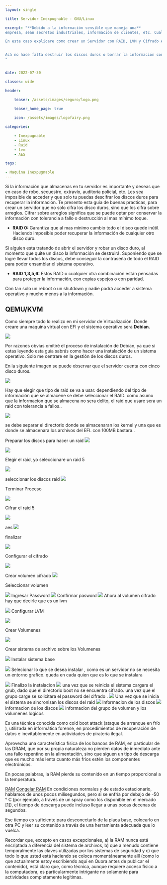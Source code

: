 ```yaml
---
layout: single

title: Servidor Inexpugnable - GNU/Linux

excerpt: "**Debido a la información sensible que maneja una** 
empresa, sean secretos industriales, información de clientes, etc. Cualquier medida de seguridad que surja en torno a los mismos, es necesaria para poder garantizar la integridad y el buen funcionamiento. En este caso, cifrar los discos duros es una de las formas más adecuadas para protegerlos y que se encuentren seguros de cara a que terceros puedan acceder a ellos sin nuestro permiso y obtener información privilegiada.

En este caso explicare como crear un Servidor con RAID, LVM y Cifrado AES. Esto permitirá que toda la información secreta que se almacene, a la cual nadie debe tener acceso, se mantenga segura con tan solo un reboot. 


Acá no hace falta destruir los discos duros o borrar la información con todo el tiempo que eso conlleva, solo basta con apagar el equipo y nadie que no tenga la contraseña del RAID podrá acceder al sistema.
"


date: 2022-07-30

classes: wide

header:

    teaser: /assets/images/seguro/logo.png

    teaser_home_page: true
    
    icon: /assets/images/logofairy.png

categories:

    - Inexpugnable
    - Linux
    - Raid
    - lvm
    - AES

tags:  

- Maquina Inexpugnable
---
```


Si la información que almacenas en tu servidor es importante y deseas que en caso de robo, secuestro, extravío, auditoría policial, etc. Les sea imposible de acceder y que solo tu puedas descifrar los discos duros para recuperar la información. Te presento esta guía de buenas practicas, para crear un servidor que no solo cifra los disco duros, sino que los cifra sobre arreglos. Cifrar sobre arreglos significa que se puede optar por conservar la información con tolerancia a fallo o destrucción al mas mínimo toque.

- **RAID 0:** Garantiza que al mas mínimo cambio todo el disco quede inútil. Haciendo imposible poder recuperar la información de cualquier otro disco duro.

 Si alguien esta tratando de abrir el servidor y robar un disco 		duro, al momento que quite un disco la información se destruirá. 	Suponiendo que se logre llevar todos los discos, debe conseguir 		la contraseña de todo el RAID para poder ensamblar el sistema
operativo.


- **RAID 1,3,5,6:** Estos RAID o cualquier otra combinación están pensadas para proteger la información, con copias espejos o con paridad. 

Con tan solo un reboot o un shutdown y nadie podrá acceder a sistema operativo y mucho menos a la información.


## QEMU/KVM

Como siempre todo lo realizo en mi servidor de Virtualización. Donde creare una maquina virtual con EFI y el sistema operativo sera **Debian**.

![](/assets/images/inexpugnable/qemu.png)

Por razones obvias omitiré el proceso de instalación de Debían, ya que si estas leyendo esta guía sabrás como hacer una instalación de un sistema operativo. Solo me centrare en la gestión de los discos duros.

En la siguiente imagen se puede observar que el servidor cuenta con cinco disco duros.

![](/assets/images/inexpugnable/1.png)

Hay que elegir que tipo de raid se va a usar. dependiendo del tipo de información que se almacene se debe seleccionar el RAID. como asumo que la informacion que 
se almacena no sera delito, el raid que usare sera un raid con tolerancia a fallos..

![](/assets/images/inexpugnable/2.png)

se debe separar el directorio donde se almacenaran los kernel y una que es donde se
almacenara los archivos del EFI. con 100MB bastara..
    
Preparar los discos para hacer un raid
![](/assets/images/inexpugnable/3.png)


![](/assets/images/inexpugnable/4.png)

Elegir el raid, yo seleccionare un raid 5

![](/assets/images/inexpugnable/5.png)

seleccionar los discos raid
![](/assets/images/inexpugnable/6.png)

Terminar Proceso


![](/assets/images/inexpugnable/7.png)

Cifrar el raid 5 

![](/assets/images/inexpugnable/8.png)

aes
![](/assets/images/inexpugnable/9.png)

finalizar 

![](/assets/images/inexpugnable/10.png)

Configurar el cifrado

![](/assets/images/inexpugnable/11.png)

Crear volumen cifrado 
![](/assets/images/inexpugnable/12.png)

Seleccionar volumen

![](/assets/images/inexpugnable/13.png)
Ingresar Password 
![](/assets/images/inexpugnable/14.png)
Confirmar pasword
![](/assets/images/inexpugnable/15.png)
Ahora al volumen cifrado hay que decirle que es un lvm

![](/assets/images/inexpugnable/16.png)
Configurar LVM

![](/assets/images/inexpugnable/17.png)


Crear Volumenes


![](/assets/images/inexpugnable/19.png)

Crear sistema de archivo sobre los Volumenes

![](/assets/images/inexpugnable/20.png)
Instalar sistema base 

![](/assets/images/inexpugnable/21.png)
Selecionar lo que se desea instalar , como es un servidor no se necesita un 
entorno grafico. queda en cada quien que es lo que se instalara

![](/assets/images/inexpugnable/22.png)
Finalizo la instalacion
![](/assets/images/inexpugnable/23.png)
una vez que se reinicia el sistema cargara el grub, dado que el directorio boot
no se encuentra cifrado. una vez que el grupo carge se solicitara el password 
del cifrado . 
![](/assets/images/inexpugnable/24.png)
Una vez que se inicia el sistema se sincronisan los discos del raid
![](/assets/images/inexpugnable/25.png)
Informacion de los discos 
![](/assets/images/inexpugnable/26.png)
informacion de los discos
![](/assets/images/inexpugnable/27.png)
informacion del grupo de volumen y los volumenes logicos 




Es una técnica conocida como cold boot attack (ataque de arranque en frío ), utilizada en informática forense, en procedimientos de recuperación de datos e inevitablemente en actividades de piratería ilegal.

Aprovecha una característica física de los bancos de RAM, en particular de las DRAM, que por su propia naturaleza no pierden datos de inmediato ante una fallo repentino en la alimentación, sino que siguen un tipo de descarga que es mucho más lenta cuanto más fríos estén los componentes electrónicos.

En pocas palabras, la RAM pierde su contenido en un tiempo proporcional a la temperatura.


[RAM](https://www.kicksecure.com/wiki/Cold_Boot_Attack_Defense)
[Congelar RAM](https://es.quora.com/Es-cierto-que-puede-extraer-datos-de-la-RAM-de-una-computadora-congel%C3%A1ndola-C%C3%B3mo-se-hace)
En condiciones normales y de estado estacionario, hablamos de unos pocos milisegundos, pero si se enfría por debajo de -50 ° C (por ejemplo, a través de un spray como los disponible en el mercado [1]), el tiempo de descarga puede incluso llegar a unas pocas decenas de segundos.

Ese tiempo es suficiente para desconectarlo de la placa base, colocarlo en otra PC y leer su contenido a través de una herramienta adecuada que lo vuelca.

Recordar que, excepto en casos excepcionales, a) la RAM nunca está encriptada a diferencia del sistema de archivos, b) que a menudo contiene temporalmente las claves utilizadas por los sistemas de seguridad y c) que todo lo que usted está haciendo se coloca momentáneamente allí (como lo que actualmente estoy escribiendo aquí en Quora antes de publicar el contenido), está claro que, como técnica, aunque requiere acceso físico a la computadora, es particularmente intrigante no solamente para actividades completamente legítimas.


